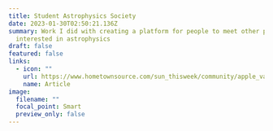 ```yaml
---
title: Student Astrophysics Society
date: 2023-01-30T02:50:21.136Z
summary: Work I did with creating a platform for people to meet other people
  interested in astrophysics
draft: false
featured: false
links:
  - icon: ""
    url: https://www.hometownsource.com/sun_thisweek/community/apple_valley/eastview-high-students-connect-over-the-love-of-astrophysics/article_a1c156ee-717b-11eb-9223-6722f41accdd.html
    name: Article
image:
  filename: ""
  focal_point: Smart
  preview_only: false
---
```

